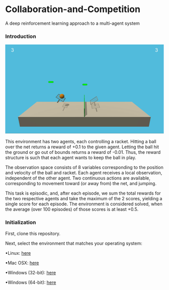 # Collaboration-and-Competition
A deep reinforcement learning approach to a multi-agent system
### Introduction
![](Uploads/tennis.gif)

This environment has two agents, each controlling a racket. Hitting a ball over the net returns a reward of +0.1 to the given agent. Letting the ball hit the ground or go out of bounds returns a reward of -0.01. Thus, the reward structure is such that each agent wants to keep the ball in play.

The observation space consists of 8 variables corresponding to the position and velocity of the ball and racket. Each agent receives a local observation, independent of the other agent. Two continuous actions are available, corresponding to movement toward (or away from) the net, and jumping.

This task is episodic, and, after each episode, we sum the total rewards for the two respective agents and take the maximum of the 2 scores, yielding a single score for each episode. The environment is considered solved, when the average (over 100 episodes) of those scores is at least +0.5.

### Initialization
 First, clone this repository.
 
 Next, select the environment that matches your operating system:
 
•Linux: [here](https://s3-us-west-1.amazonaws.com/udacity-drlnd/P3/Tennis/Tennis_Linux.zip)

•Mac OSX: [here](https://s3-us-west-1.amazonaws.com/udacity-drlnd/P3/Tennis/Tennis.app.zip)

•Windows (32-bit): [here](https://s3-us-west-1.amazonaws.com/udacity-drlnd/P3/Tennis/Tennis_Windows_x86.zip)
    
•Windows (64-bit): [here](https://s3-us-west-1.amazonaws.com/udacity-drlnd/P3/Tennis/Tennis_Windows_x86_64.zip)


 
 
